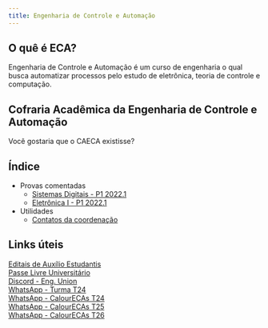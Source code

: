 ```yaml
---
title: Engenharia de Controle e Automação
---
```


## O quê é ECA?
Engenharia de Controle e Automação é um curso de engenharia o qual busca automatizar processos pelo estudo de eletrônica, teoria de controle e computação. 

## Cofraria Acadêmica da Engenharia de Controle e Automação
Você gostaria que o CAECA existisse?

## Índice
- Provas comentadas
    - [Sistemas Digitais - P1 2022.1](https://html-3.github.io/eca/exams/sd-p1-20221)
    - [Eletrônica I - P1 2022.1](https://html-3.github.io/eca/exams/ele1-p1-20221)
- Utilidades
    - [Contatos da coordenação](https://html-3.github.io/eca/utils/contact)


## Links úteis

[Editais de Auxílio Estudantis](https://xn--polticasestudantis-jyb.ufrj.br) \
[Passe Livre Universitário](https://www.cartaoriocard.com.br/rcc/gratuidade/comoadquirirplu) \
[Discord - Eng. Union](https://discord.gg/MQYJnFtrkc) \
[WhatsApp - Turma T24](https://chat.whatsapp.com/EvS9yt7zElo3MCMth5h9s0) \
[WhatsApp - CalourECAs T24](https://chat.whatsapp.com/HfQPnjNwJPQ4x106Ih9y0A) \
[WhatsApp - CalourECAs T25](https://chat.whatsapp.com/CujevQ8lGLX22z5lMiMxNb) \
[WhatsApp - CalourECAs T26](https://chat.whatsapp.com/GFzIMyHLRuaGnmmGLC9Ua0) 
